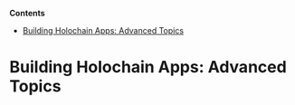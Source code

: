 <!-- START doctoc generated TOC please keep comment here to allow auto update -->
<!-- DON'T EDIT THIS SECTION, INSTEAD RE-RUN doctoc TO UPDATE -->
**Contents**

- [Building Holochain Apps: Advanced Topics](#building-holochain-apps-advanced-topics)

<!-- END doctoc generated TOC please keep comment here to allow auto update -->

# Building Holochain Apps: Advanced Topics
